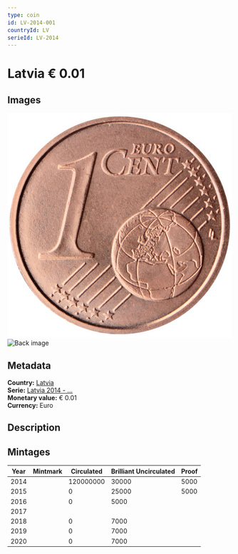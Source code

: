 ```yaml
---
type: coin
id: LV-2014-001
countryId: LV
serieId: LV-2014
---
```


# Latvia € 0.01

## Images

![Front image](../../../img/common-2007-001.png) ![Back image](img/latvia-2014-001.png)

## Metadata

**Country:** [Latvia](../index.md)\
**Serie:** [Latvia 2014 - ...](index.md)\
**Monetary value:** € 0.01\
**Currency:** Euro

## Description


## Mintages

| Year | Mintmark | Circulated | Brilliant Uncirculated | Proof |
| ---- | -------- | ---------- | ---------------------- | ----- |
| 2014 |  | 120000000| 30000 | 5000 |
| 2015 |  | 0| 25000 | 5000 |
| 2016 |  | 0| 5000 |  |
| 2017 |  | |  |  |
| 2018 |  | 0| 7000 |  |
| 2019 |  | 0| 7000 |  |
| 2020 |  | 0| 7000 |  |
